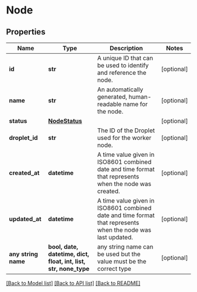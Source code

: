 # Node


## Properties
Name | Type | Description | Notes
------------ | ------------- | ------------- | -------------
**id** | **str** | A unique ID that can be used to identify and reference the node. | [optional] 
**name** | **str** | An automatically generated, human-readable name for the node. | [optional] 
**status** | [**NodeStatus**](NodeStatus.md) |  | [optional] 
**droplet_id** | **str** | The ID of the Droplet used for the worker node. | [optional] 
**created_at** | **datetime** | A time value given in ISO8601 combined date and time format that represents when the node was created. | [optional] 
**updated_at** | **datetime** | A time value given in ISO8601 combined date and time format that represents when the node was last updated. | [optional] 
**any string name** | **bool, date, datetime, dict, float, int, list, str, none_type** | any string name can be used but the value must be the correct type | [optional]

[[Back to Model list]](../README.md#documentation-for-models) [[Back to API list]](../README.md#documentation-for-api-endpoints) [[Back to README]](../README.md)


